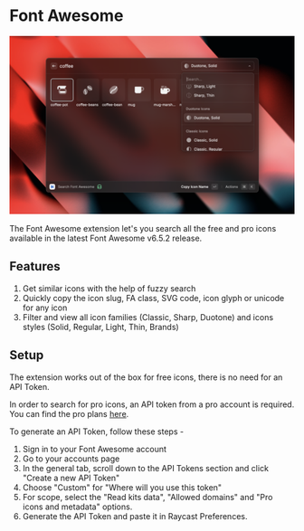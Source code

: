 # Font Awesome

![screenshot](./metadata/font-awesome-2.png)

The Font Awesome extension let's you search all the free and pro icons available in the latest Font Awesome v6.5.2 release.

## Features

1. Get similar icons with the help of fuzzy search
2. Quickly copy the icon slug, FA class, SVG code, icon glyph or unicode for any icon
3. Filter and view all icon families (Classic, Sharp, Duotone) and icons styles (Solid, Regular, Light, Thin, Brands)

## Setup

The extension works out of the box for free icons, there is no need for an API Token.

In order to search for pro icons, an API token from a pro account is required. You can find the pro plans [here](https://fontawesome.com/plans).

To generate an API Token, follow these steps -

1. Sign in to your Font Awesome account
2. Go to your accounts page
3. In the general tab, scroll down to the API Tokens section and click "Create a new API Token"
4. Choose "Custom" for "Where will you use this token"
5. For scope, select the "Read kits data", "Allowed domains" and "Pro icons and metadata" options.
6. Generate the API Token and paste it in Raycast Preferences.
